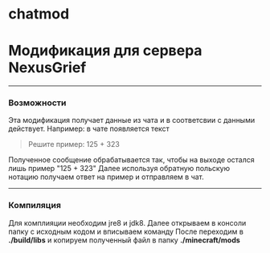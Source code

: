 # chatmod
# Модификация для сервера NexusGrief
***
### Возможности
Эта модификация получает данные из чата и в соответсвии с данными действует.
Например: в чате появляется текст 
> Решите пример: 125 + 323

Полученное сообщение обрабатывается так, чтобы на выходе остался лишь пример "125 + 323"
Далее используя обратную польскую нотацию получаем ответ на пример и отправляем в чат. 
***
### Компиляция
Для комплияции необходим jre8 и jdk8.
Далее открываем в консоли папку с исходным кодом и вписываем команду
<gradlew build >
После переходим в **./build/libs** и копируем полученный файл в папку **./minecraft/mods**
